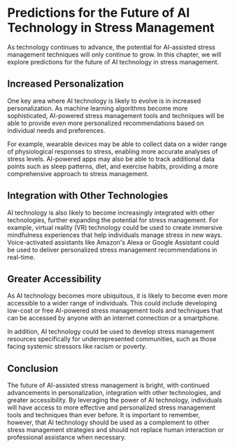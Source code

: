 Predictions for the Future of AI Technology in Stress Management
=============================================================================================================

As technology continues to advance, the potential for AI-assisted stress management techniques will only continue to grow. In this chapter, we will explore predictions for the future of AI technology in stress management.

Increased Personalization
-------------------------

One key area where AI technology is likely to evolve is in increased personalization. As machine learning algorithms become more sophisticated, AI-powered stress management tools and techniques will be able to provide even more personalized recommendations based on individual needs and preferences.

For example, wearable devices may be able to collect data on a wider range of physiological responses to stress, enabling more accurate analyses of stress levels. AI-powered apps may also be able to track additional data points such as sleep patterns, diet, and exercise habits, providing a more comprehensive approach to stress management.

Integration with Other Technologies
-----------------------------------

AI technology is also likely to become increasingly integrated with other technologies, further expanding the potential for stress management. For example, virtual reality (VR) technology could be used to create immersive mindfulness experiences that help individuals manage stress in new ways. Voice-activated assistants like Amazon's Alexa or Google Assistant could be used to deliver personalized stress management recommendations in real-time.

Greater Accessibility
---------------------

As AI technology becomes more ubiquitous, it is likely to become even more accessible to a wider range of individuals. This could include developing low-cost or free AI-powered stress management tools and techniques that can be accessed by anyone with an internet connection or a smartphone.

In addition, AI technology could be used to develop stress management resources specifically for underrepresented communities, such as those facing systemic stressors like racism or poverty.

Conclusion
----------

The future of AI-assisted stress management is bright, with continued advancements in personalization, integration with other technologies, and greater accessibility. By leveraging the power of AI technology, individuals will have access to more effective and personalized stress management tools and techniques than ever before. It is important to remember, however, that AI technology should be used as a complement to other stress management strategies and should not replace human interaction or professional assistance when necessary.
